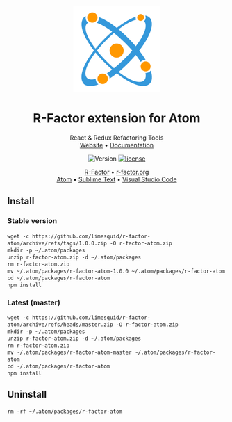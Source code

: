 <div align="center">
  <a href="https://r-factor.org">
    <img src="https://raw.githubusercontent.com/limesquid/r-factor/master/logo.png" alt="R-Factor logo" />
  </a>

  <h1>R-Factor extension for Atom</h1>

  <p>
    React & Redux Refactoring Tools
    <br/>
    <a href="https://r-factor.org">Website</a> • <a href="https://r-factor.org/documentation">Documentation</a>
  </p>

  <p>
    <img src="https://img.shields.io/github/package-json/v/limesquid/r-factor-atom.svg" alt="Version" />
    <a href="https://github.com/limesquid/r-factor-atom/blob/master/LICENSE">
      <img src="https://img.shields.io/github/license/limesquid/r-factor-atom" alt="license" />
    </a>
  </p>

  <p>
    <a href="https://github.com/limesquid/r-factor">R-Factor</a> • <a href="https://github.com/limesquid/r-factor-website">r-factor.org</a>
    <br />
    <a href="https://github.com/limesquid/r-factor-atom">Atom</a> • <a href="https://github.com/limesquid/r-factor-sublime">Sublime Text</a> • <a href="https://github.com/limesquid/r-factor-vscode">Visual Studio Code</a>
  </p>
</div>

## Install

### Stable version

```Shell
wget -c https://github.com/limesquid/r-factor-atom/archive/refs/tags/1.0.0.zip -O r-factor-atom.zip
mkdir -p ~/.atom/packages
unzip r-factor-atom.zip -d ~/.atom/packages
rm r-factor-atom.zip
mv ~/.atom/packages/r-factor-atom-1.0.0 ~/.atom/packages/r-factor-atom
cd ~/.atom/packages/r-factor-atom
npm install
```

### Latest (master)

```Shell
wget -c https://github.com/limesquid/r-factor-atom/archive/refs/heads/master.zip -O r-factor-atom.zip
mkdir -p ~/.atom/packages
unzip r-factor-atom.zip -d ~/.atom/packages
rm r-factor-atom.zip
mv ~/.atom/packages/r-factor-atom-master ~/.atom/packages/r-factor-atom
cd ~/.atom/packages/r-factor-atom
npm install
```

## Uninstall

```Shell
rm -rf ~/.atom/packages/r-factor-atom
```
